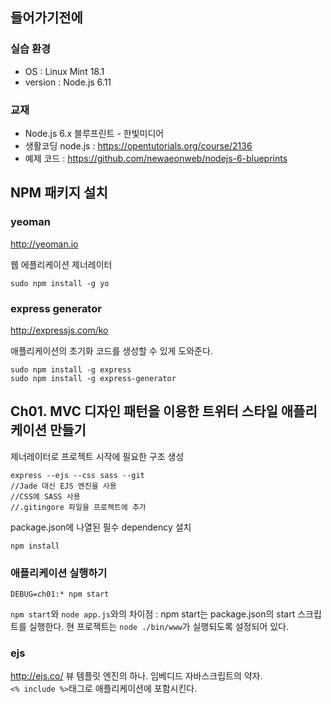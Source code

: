 ## 들어가기전에
### 실습 환경
* OS : Linux Mint 18.1
* version : Node.js 6.11

### 교재
* Node.js 6.x 블루프린트 - 한빛미디어
* 생활코딩 node.js : <https://opentutorials.org/course/2136>
* 예제 코드 : <https://github.com/newaeonweb/nodejs-6-blueprints>

## NPM 패키지 설치
### yeoman
<http://yeoman.io>

웹 에플리케이션 제너레이터  
~~~
sudo npm install -g yo
~~~

### express generator
<http://expressjs.com/ko>

애플리케이션의 초기화 코드를 생성할 수 있게 도와준다.
~~~
sudo npm install -g express
sudo npm install -g express-generator
~~~

## Ch01. MVC 디자인 패턴을 이용한 트위터 스타일 애플리케이션 만들기
제너레이터로 프로젝트 시작에 필요한 구조 생성
~~~
express --ejs --css sass --git
//Jade 대신 EJS 엔진을 사용
//CSS에 SASS 사용
//.gitingore 파일을 프로젝트에 추가
~~~
package.json에 나열된 필수 dependency 설치
~~~
npm install
~~~

### 애플리케이션 실행하기
~~~
DEBUG=ch01:* npm start
~~~
`npm start`와 `node app.js`와의 차이점 : npm start는 package.json의 start 스크립트를 실행한다. 현 프로젝트는 `node ./bin/www`가 실행되도록 설정되어 있다.

### ejs
<http://ejs.co/>
뷰 템플릿 엔진의 하나. 임베디드 자바스크립트의 약자.  
`<% include %>`태그로 애플리케이션에 포함시킨다.